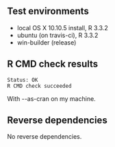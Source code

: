 ## Test environments
* local OS X 10.10.5 install, R 3.3.2
* ubuntu (on travis-ci), R 3.3.2
* win-builder (release)

## R CMD check results
```
Status: OK
R CMD check succeeded
```
With --as-cran on my machine.

## Reverse dependencies
No reverse dependencies.

